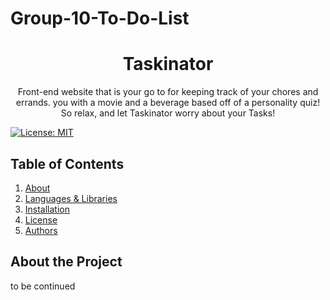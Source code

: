 # Group-10-To-Do-List

<p align="center">
    <h1 align="center">Taskinator</h1>
    <p align="center">Front-end website that is your go to for keeping track of your chores and errands. you with a movie and a beverage based off of a personality quiz! So relax, and let Taskinator worry about your Tasks!</p>
</p>


[![License: MIT](https://img.shields.io/badge/License-MIT-yellow.svg)](https://opensource.org/licenses/MIT)


## Table of Contents

<ol>
    <li><a href="#about-the-project">About</a></li>
    <li><a href="#languages-and-libraries-used">Languages & Libraries</a></li>
    <li><a href="#installation">Installation</a></li>
    <li><a href="#license">License</a></li>
    <li><a href="#authors">Authors</a></li>
</ol>


## About the Project

to be continued 

